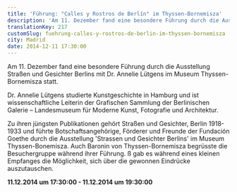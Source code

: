 ```yaml
---
title: 'Führung: "Calles y Rostros de Berlín" im Thyssen-Bornemisza'
description: 'Am 11. Dezember fand eine besondere Führung durch die Ausstellung Straßen und Gesichter Berlins mit Dr. Annelie Lütgens im Museum Thyssen-Bornemisza statt.'
translationKey: 217
customSlug: fuehrung-calles-y-rostros-de-berlin-im-thyssen-bornemisza
city: Madrid
date: 2014-12-11 17:30:00
---
```


Am 11. Dezember fand eine besondere Führung durch die Ausstellung Straßen und Gesichter Berlins mit Dr. Annelie Lütgens im Museum Thyssen-Bornemisza statt.

Dr. Annelie Lütgens studierte Kunstgeschichte in Hamburg und ist wissenschaftliche Leiterin der Grafischen Sammlung der Berlinischen Galerie – Landesmuseum für Moderne Kunst, Fotografie und Architektur.

Zu ihren jüngsten Publikationen gehört Straßen und Gesichter, Berlin 1918-1933 und führte Botschaftsangehörige, Förderer und Freunde der Fundación Goethe durch die Ausstellung 'Strassen und Gesichter Berlins' im Museum Thyssen-Bonemisza. Auch Baronin von Thyssen-Bornemisza begrüsste die Besuchergruppe während ihrer Führung. ß gab es während eines kleinen Empfanges die Möglichkeit, sich über die gewonnen Eindrücke auszutauschen.

<strong>11.12.2014 um 17:30:00 - 11.12.2014 um 19:30:00 </strong>
